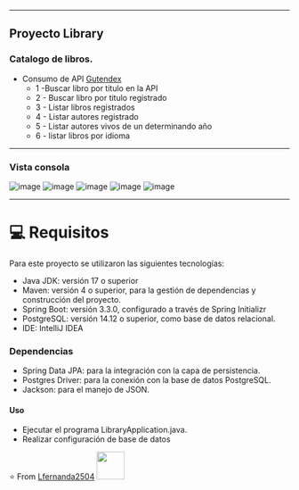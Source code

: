 
---
## Proyecto Library 
### Catalogo de libros.
* Consumo de API [Gutendex](https://gutendex.com/)
  * 1 -Buscar libro por titulo en la API
  * 2 - Buscar libro por titulo registrado
  * 3 - Listar libros registrados
  * 4 - Listar autores registrado
  * 5 - Listar autores vivos de un determinando año
  * 6 - listar libros por idioma
---
### Vista consola

![image](https://github.com/Lfernanda2504/library/assets/24297887/c6e57b26-1f76-423e-b256-e96bf50c1ee8)
![image](https://github.com/Lfernanda2504/library/assets/24297887/42ffb1bb-5d6a-446a-a634-b5d2161ea1a9)
![image](https://github.com/Lfernanda2504/library/assets/24297887/13da0d8a-d018-405c-bc6f-7872b0203092)
![image](https://github.com/Lfernanda2504/library/assets/24297887/59410a39-cfcb-47ff-a4d1-5c9d6383b47a)
![image](https://github.com/Lfernanda2504/library/assets/24297887/8d88e106-a27f-440b-9aef-acb5768365d6)

---
# 💻 Requisitos
Para este proyecto se utilizaron las siguientes tecnologías:

* Java JDK: versión 17 o superior
* Maven: versión 4 o superior, para la gestión de dependencias y construcción del proyecto.
*  Spring Boot: versión 3.3.0, configurado a través de Spring Initializr
*  PostgreSQL: versión 14.12 o superior, como base de datos relacional.
*  IDE: IntelliJ IDEA

### Dependencias 
* Spring Data JPA: para la integración con la capa de persistencia.
*  Postgres Driver: para la conexión con la base de datos PostgreSQL.
*  Jackson: para el manejo de JSON.
 
 #### Uso
   * Ejecutar el programa LibraryApplication.java.
   * Realizar configuración de base de datos


⭐️ From [Lfernanda2504](https://github.com/Lfernanda2504/)
<img src="https://user-images.githubusercontent.com/5679180/79618120-0daffb80-80be-11ea-819e-d2b0fa904d07.gif" width="50px">


